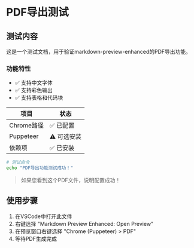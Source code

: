 # PDF导出测试

## 测试内容

这是一个测试文档，用于验证markdown-preview-enhanced的PDF导出功能。

### 功能特性
- ✅ 支持中文字体
- ✅ 支持彩色输出
- ✅ 支持表格和代码块

| 项目 | 状态 |
|------|------|
| Chrome路径 | ✅ 已配置 |
| Puppeteer | ⚠️ 可选安装 |
| 依赖项 | ✅ 已安装 |

```bash
# 测试命令
echo "PDF导出功能测试成功！"
```

> 如果您看到这个PDF文件，说明配置成功！

## 使用步骤

1. 在VSCode中打开此文件
2. 右键选择 "Markdown Preview Enhanced: Open Preview"
3. 在预览窗口右键选择 "Chrome (Puppeteer) > PDF"
4. 等待PDF生成完成 